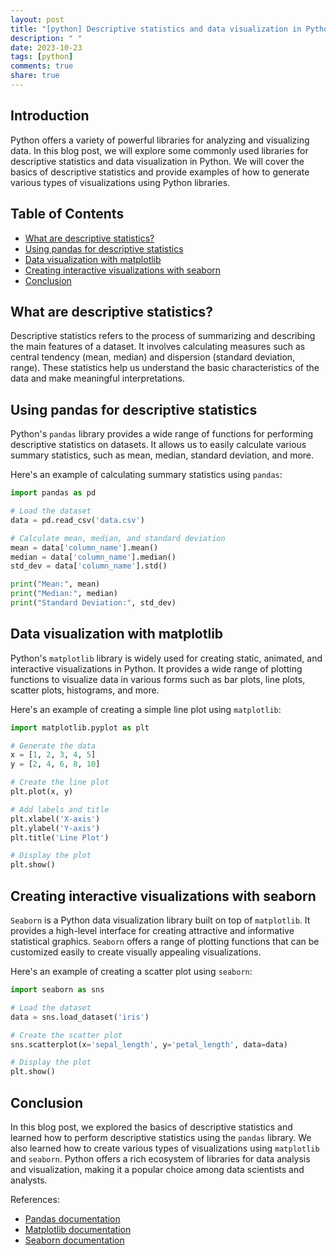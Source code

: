 ```yaml
---
layout: post
title: "[python] Descriptive statistics and data visualization in Python"
description: " "
date: 2023-10-23
tags: [python]
comments: true
share: true
---
```


## Introduction
Python offers a variety of powerful libraries for analyzing and visualizing data. In this blog post, we will explore some commonly used libraries for descriptive statistics and data visualization in Python. We will cover the basics of descriptive statistics and provide examples of how to generate various types of visualizations using Python libraries.

## Table of Contents
- [What are descriptive statistics?](#what-are-descriptive-statistics)
- [Using pandas for descriptive statistics](#using-pandas-for-descriptive-statistics)
- [Data visualization with matplotlib](#data-visualization-with-matplotlib)
- [Creating interactive visualizations with seaborn](#creating-interactive-visualizations-with-seaborn)
- [Conclusion](#conclusion)

## What are descriptive statistics?
Descriptive statistics refers to the process of summarizing and describing the main features of a dataset. It involves calculating measures such as central tendency (mean, median) and dispersion (standard deviation, range). These statistics help us understand the basic characteristics of the data and make meaningful interpretations.

## Using pandas for descriptive statistics
Python's `pandas` library provides a wide range of functions for performing descriptive statistics on datasets. It allows us to easily calculate various summary statistics, such as mean, median, standard deviation, and more.

Here's an example of calculating summary statistics using `pandas`:

```python
import pandas as pd

# Load the dataset
data = pd.read_csv('data.csv')

# Calculate mean, median, and standard deviation
mean = data['column_name'].mean()
median = data['column_name'].median()
std_dev = data['column_name'].std()

print("Mean:", mean)
print("Median:", median)
print("Standard Deviation:", std_dev)
```

## Data visualization with matplotlib
Python's `matplotlib` library is widely used for creating static, animated, and interactive visualizations in Python. It provides a wide range of plotting functions to visualize data in various forms such as bar plots, line plots, scatter plots, histograms, and more.

Here's an example of creating a simple line plot using `matplotlib`:

```python
import matplotlib.pyplot as plt

# Generate the data
x = [1, 2, 3, 4, 5]
y = [2, 4, 6, 8, 10]

# Create the line plot
plt.plot(x, y)

# Add labels and title
plt.xlabel('X-axis')
plt.ylabel('Y-axis')
plt.title('Line Plot')

# Display the plot
plt.show()
```

## Creating interactive visualizations with seaborn
`Seaborn` is a Python data visualization library built on top of `matplotlib`. It provides a high-level interface for creating attractive and informative statistical graphics. `Seaborn` offers a range of plotting functions that can be customized easily to create visually appealing visualizations.

Here's an example of creating a scatter plot using `seaborn`:

```python
import seaborn as sns

# Load the dataset
data = sns.load_dataset('iris')

# Create the scatter plot
sns.scatterplot(x='sepal_length', y='petal_length', data=data)

# Display the plot
plt.show()
```

## Conclusion
In this blog post, we explored the basics of descriptive statistics and learned how to perform descriptive statistics using the `pandas` library. We also learned how to create various types of visualizations using `matplotlib` and `seaborn`. Python offers a rich ecosystem of libraries for data analysis and visualization, making it a popular choice among data scientists and analysts.

References:
- [Pandas documentation](https://pandas.pydata.org/docs/)
- [Matplotlib documentation](https://matplotlib.org/stable/contents.html)
- [Seaborn documentation](https://seaborn.pydata.org/)